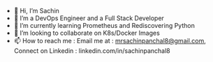 - 👋 Hi, I’m Sachin
- 👀 I’m a DevOps Engineer and a Full Stack Developer 
- 🌱 I’m currently learning Prometheus and Rediscovering Python
- 💞️ I’m looking to collaborate on K8s/Docker Images
- 📫 How to reach me : Email me at : mrsachinpanchal8@gmail.com, Connect on Linkedin : linkedin.com/in/sachinpanchal8

<!---
sachin08/sachin08 is a ✨ special ✨ repository because its `README.md` (this file) appears on your GitHub profile.
You can click the Preview link to take a look at your changes.
--->
